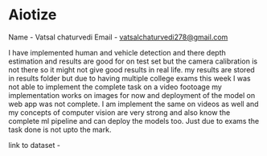 # Aiotize

Name - Vatsal chaturvedi
Email - vatsalchaturvedi278@gmail.com

I have implemented human and vehicle detection and there depth estimation and results are good for on test set but the camera calibration is not there so it might not give good results in real life. my results are stored in results folder but due to having multiple college exams this week I was not able to implement the complete task on a video footoage my implementation works on images for now and deployment of the model on web app was not complete.
I am implement the same on videos as well and my concepts of computer vision are very strong and also know the complete ml pipeline and can deploy the models too.
Just due to exams the task done is not upto the mark.

link to dataset - 
